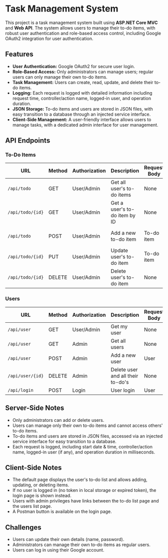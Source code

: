 # Task Management System

This project is a task management system built using **ASP.NET Core MVC** and **Web API**. The system allows users to manage their to-do items, with robust user authentication and role-based access control, including Google OAuth2 integration for user authentication.

## Features

- **User Authentication:** Google OAuth2 for secure user login.
- **Role-Based Access:** Only administrators can manage users; regular users can only manage their own to-do items.
- **Task Management:** Users can create, read, update, and delete their to-do items.
- **Logging:** Each request is logged with detailed information including request time, controller/action name, logged-in user, and operation duration.
- **JSON Storage:** To-do items and users are stored in JSON files, with easy transition to a database through an injected service interface.
- **Client-Side Management:** A user-friendly interface allows users to manage tasks, with a dedicated admin interface for user management.

## API Endpoints

### To-Do Items

| URL               | Method | Authorization | Description                | Request Body | Response Body          |
|-------------------|--------|---------------|----------------------------|--------------|------------------------|
| `/api/todo`       | GET    | User/Admin    | Get all user's to-do items | None         | List of to-do items     |
| `/api/todo/{id}`  | GET    | User/Admin    | Get a user's to-do item by ID | None     | To-do item              |
| `/api/todo`       | POST   | User/Admin    | Add a new to-do item       | To-do item   | To-do item location     |
| `/api/todo/{id}`  | PUT    | User/Admin    | Update user's to-do item   | To-do item   | Updated to-do item      |
| `/api/todo/{id}`  | DELETE | User/Admin    | Delete user's to-do item   | None         | None                    |

### Users

| URL               | Method | Authorization | Description                   | Request Body | Response Body          |
|-------------------|--------|---------------|-------------------------------|--------------|------------------------|
| `/api/user`       | GET    | User/Admin    | Get my user                   | None         | User                   |
| `/api/user`       | GET    | Admin         | Get all users                 | None         | List of users           |
| `/api/user`       | POST   | Admin         | Add a new user                | User         | User location          |
| `/api/user/{id}`  | DELETE | Admin         | Delete user and all their to-do's | None     | None                    |
| `/api/login`      | POST   | Login         | User login                    | User         | JWT                    |

## Server-Side Notes

- Only administrators can add or delete users.
- Users can manage only their own to-do items and cannot access others' to-do items.
- To-do items and users are stored in JSON files, accessed via an injected service interface for easy transition to a database.
- Each request is logged, including start date & time, controller/action name, logged-in user (if any), and operation duration in milliseconds.

## Client-Side Notes

- The default page displays the user's to-do list and allows adding, updating, or deleting items.
- If no user is logged in (no token in local storage or expired token), the login page is shown instead.
- Users with admin privileges have links between the to-do list page and the users list page.
- A Postman button is available on the login page.

## Challenges

- Users can update their own details (name, password).
- Administrators can manage their own to-do items as regular users.
- Users can log in using their Google account.
